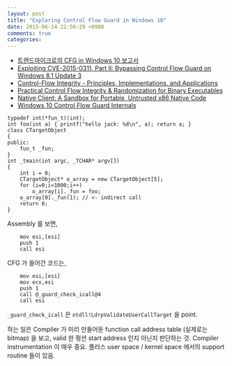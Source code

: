 ```yaml
---
layout: post
title: "Exploring Control Flow Guard in Windows 10"
date: 2015-06-14 22:50:29 +0900
comments: true
categories: 
---
```


* [트렌드마이크로의 CFG in Windows 10 보고서](http://sjc1-te-ftp.trendmicro.com/assets/wp/exploring-control-flow-guard-in-windows10.pdf)
* [Exploiting CVE-2015-0311, Part II: Bypassing Control Flow Guard on Windows 8.1 Update 3](https://blog.coresecurity.com/2015/03/25/exploiting-cve-2015-0311-part-ii-bypassing-control-flow-guard-on-windows-8-1-update-3/)
* [Control-Flow Integrity - Principles, Implementations, and Applications](http://research.microsoft.com/pubs/69217/ccs05-cfi.pdf)
* [Practical Control Flow Integrity & Randomization for Binary Executables](http://www.cs.berkeley.edu/~dawnsong/papers/Oakland2013-CCFIR-CR.pdf)
* [Native Client: A Sandbox for Portable, Untrusted x86 Native Code](http://static.googleusercontent.com/media/research.google.com/en/us/pubs/archive/34913.pdf)
* [Windows 10 Control Flow Guard Internals](http://www.powerofcommunity.net/poc2014/mj0011.pdf)

```
typedef int(*fun_t)(int);
int foo(int a) { printf("hello jack: %d\n", a); return a; }
class CTargetObject
{
public:
    fun_t _fun;
} 
int _tmain(int argc, _TCHAR* argv[])
{
    int i = 0;
    CTargetObject* o_array = new CTargetObject[5];
    for (i=0;i<1000;i++)
        o_array[i]._fun = foo;
    o_array[0]._fun(1); // <- indirect call
    return 0;
}
```

Assembly 를 보면,

```
    mov esi,[esi]
    push 1
    call esi
```

CFG 가 들어간 코드는,

```
    mov esi,[esi]
    mov ecx,esi
    push 1
    call @_guard_check_icall@4
    call esi
```

`_guard_check_icall` 은 `ntdll!LdrpValidateUserCallTarget` 을 point.

하는 일은 Compiler 가 미리 만들어둔 function call address table (실제로는 bitmap) 을 보고, valid 한 펑션 start address 인지 아닌지 판단하는 것.
Compiler instrumentation 이 매우 중요. 플러스 user space / kernel space 에서의 support routine 들이 있음.
